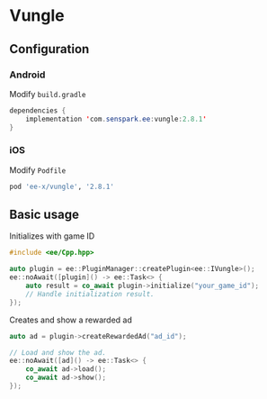 # Vungle
## Configuration
### Android
Modify `build.gradle`
```java
dependencies {
    implementation 'com.senspark.ee:vungle:2.8.1'
}
```

### iOS
Modify `Podfile`
```ruby
pod 'ee-x/vungle', '2.8.1'
```

## Basic usage
Initializes with game ID
```cpp
#include <ee/Cpp.hpp>

auto plugin = ee::PluginManager::createPlugin<ee::IVungle>();
ee::noAwait([plugin]() -> ee::Task<> {
    auto result = co_await plugin->initialize("your_game_id");
    // Handle initialization result.
});
```

Creates and show a rewarded ad
```cpp
auto ad = plugin->createRewardedAd("ad_id");

// Load and show the ad.
ee::noAwait([ad]() -> ee::Task<> {
    co_await ad->load();
    co_await ad->show();
});
```